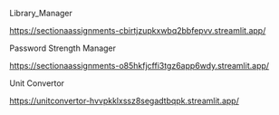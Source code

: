 Library_Manager

https://sectionaassignments-cbirtjzupkxwbq2bbfepvv.streamlit.app/

Password Strength Manager

https://sectionaassignments-o85hkfjcffi3tgz6app6wdy.streamlit.app/

Unit Convertor

https://unitconvertor-hvvpkklxssz8segadtbqpk.streamlit.app/
